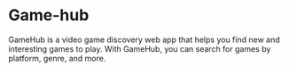 # Game-hub
GameHub is a video game discovery web app that helps you find new and interesting games to play. With GameHub, you can search for games by platform, genre, and more.

